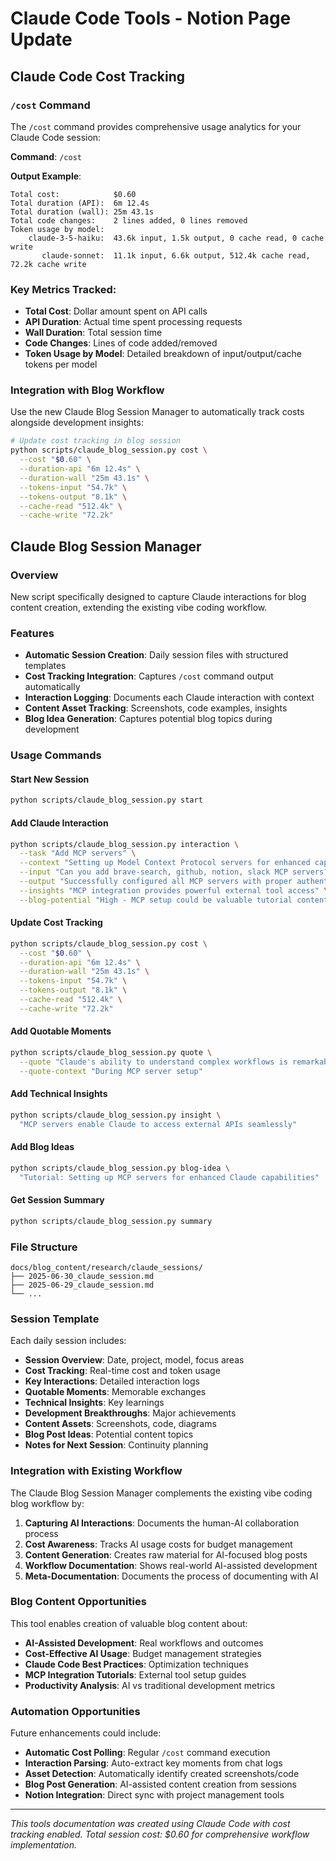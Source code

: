 # Claude Code Tools - Notion Page Update

## Claude Code Cost Tracking

### `/cost` Command
The `/cost` command provides comprehensive usage analytics for your Claude Code session:

**Command**: `/cost`

**Output Example**:
```
Total cost:            $0.60
Total duration (API):  6m 12.4s
Total duration (wall): 25m 43.1s
Total code changes:    2 lines added, 0 lines removed
Token usage by model:
    claude-3-5-haiku:  43.6k input, 1.5k output, 0 cache read, 0 cache write
       claude-sonnet:  11.1k input, 6.6k output, 512.4k cache read, 72.2k cache write
```

### Key Metrics Tracked:
- **Total Cost**: Dollar amount spent on API calls
- **API Duration**: Actual time spent processing requests
- **Wall Duration**: Total session time
- **Code Changes**: Lines of code added/removed
- **Token Usage by Model**: Detailed breakdown of input/output/cache tokens per model

### Integration with Blog Workflow
Use the new Claude Blog Session Manager to automatically track costs alongside development insights:

```bash
# Update cost tracking in blog session
python scripts/claude_blog_session.py cost \
  --cost "$0.60" \
  --duration-api "6m 12.4s" \
  --duration-wall "25m 43.1s" \
  --tokens-input "54.7k" \
  --tokens-output "8.1k" \
  --cache-read "512.4k" \
  --cache-write "72.2k"
```

## Claude Blog Session Manager

### Overview
New script specifically designed to capture Claude interactions for blog content creation, extending the existing vibe coding workflow.

### Features
- **Automatic Session Creation**: Daily session files with structured templates
- **Cost Tracking Integration**: Captures `/cost` command output automatically
- **Interaction Logging**: Documents each Claude interaction with context
- **Content Asset Tracking**: Screenshots, code examples, insights
- **Blog Idea Generation**: Captures potential blog topics during development

### Usage Commands

#### Start New Session
```bash
python scripts/claude_blog_session.py start
```

#### Add Claude Interaction
```bash
python scripts/claude_blog_session.py interaction \
  --task "Add MCP servers" \
  --context "Setting up Model Context Protocol servers for enhanced capabilities" \
  --input "Can you add brave-search, github, notion, slack MCP servers?" \
  --output "Successfully configured all MCP servers with proper authentication" \
  --insights "MCP integration provides powerful external tool access" \
  --blog-potential "High - MCP setup could be valuable tutorial content"
```

#### Update Cost Tracking
```bash
python scripts/claude_blog_session.py cost \
  --cost "$0.60" \
  --duration-api "6m 12.4s" \
  --duration-wall "25m 43.1s" \
  --tokens-input "54.7k" \
  --tokens-output "8.1k" \
  --cache-read "512.4k" \
  --cache-write "72.2k"
```

#### Add Quotable Moments
```bash
python scripts/claude_blog_session.py quote \
  --quote "Claude's ability to understand complex workflows is remarkable" \
  --quote-context "During MCP server setup"
```

#### Add Technical Insights
```bash
python scripts/claude_blog_session.py insight \
  "MCP servers enable Claude to access external APIs seamlessly"
```

#### Add Blog Ideas
```bash
python scripts/claude_blog_session.py blog-idea \
  "Tutorial: Setting up MCP servers for enhanced Claude capabilities"
```

#### Get Session Summary
```bash
python scripts/claude_blog_session.py summary
```

### File Structure
```
docs/blog_content/research/claude_sessions/
├── 2025-06-30_claude_session.md
├── 2025-06-29_claude_session.md
└── ...
```

### Session Template
Each daily session includes:
- **Session Overview**: Date, project, model, focus areas
- **Cost Tracking**: Real-time cost and token usage
- **Key Interactions**: Detailed interaction logs
- **Quotable Moments**: Memorable exchanges
- **Technical Insights**: Key learnings
- **Development Breakthroughs**: Major achievements
- **Content Assets**: Screenshots, code, diagrams
- **Blog Post Ideas**: Potential content topics
- **Notes for Next Session**: Continuity planning

### Integration with Existing Workflow
The Claude Blog Session Manager complements the existing vibe coding blog workflow by:

1. **Capturing AI Interactions**: Documents the human-AI collaboration process
2. **Cost Awareness**: Tracks AI usage costs for budget management
3. **Content Generation**: Creates raw material for AI-focused blog posts
4. **Workflow Documentation**: Shows real-world AI-assisted development
5. **Meta-Documentation**: Documents the process of documenting with AI

### Blog Content Opportunities
This tool enables creation of valuable blog content about:
- **AI-Assisted Development**: Real workflows and outcomes
- **Cost-Effective AI Usage**: Budget management strategies
- **Claude Code Best Practices**: Optimization techniques
- **MCP Integration Tutorials**: External tool setup guides
- **Productivity Analysis**: AI vs traditional development metrics

### Automation Opportunities
Future enhancements could include:
- **Automatic Cost Polling**: Regular `/cost` command execution
- **Interaction Parsing**: Auto-extract key moments from chat logs
- **Asset Detection**: Automatically identify created screenshots/code
- **Blog Post Generation**: AI-assisted content creation from sessions
- **Notion Integration**: Direct sync with project management tools

---

*This tools documentation was created using Claude Code with cost tracking enabled. Total session cost: $0.60 for comprehensive workflow implementation.*